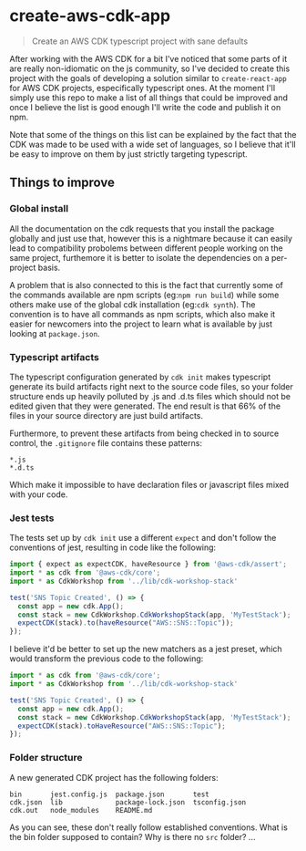 # create-aws-cdk-app
> Create an AWS CDK typescript project with sane defaults

After working with the AWS CDK for a bit I've noticed that some parts of it are really non-idiomatic on the js community, so I've decided to create this project with the goals of developing a solution similar to `create-react-app` for AWS CDK projects, especifically typescript ones. At the moment I'll simply use this repo to make a list of all things that could be improved and once I believe the list is good enough I'll write the code and publish it on npm.

Note that some of the things on this list can be explained by the fact that the CDK was made to be used with a wide set of languages, so I believe that it'll be easy to improve on them by just strictly targeting typescript.

## Things to improve
### Global install
All the documentation on the cdk requests that you install the package globally and just use that, however this is a nightmare because it can easily lead to compatibility probolems between different people working on the same project, furthemore it is better to isolate the dependencies on a per-project basis.

A problem that is also connected to this is the fact that currently some of the commands available are npm scripts (eg:`npm run build`) while some others make use of the global cdk installation (eg:`cdk synth`). The convention is to have all commands as npm scripts, which also make it easier for newcomers into the project to learn what is available by just looking at `package.json`.

### Typescript artifacts
The typescript configuration generated by `cdk init` makes typescript generate its build artifacts right next to the source code files, so your folder structure ends up heavily polluted by .js and .d.ts files which should not be edited given that they were generated. The end result is that 66% of the files in your source directory are just build artifacts.

Furthermore, to prevent these artifacts from being checked in to source control, the `.gitignore` file contains these patterns:
```
*.js
*.d.ts
```
Which make it impossible to have declaration files or javascript files mixed with your code.

### Jest tests
The tests set up by `cdk init` use a different `expect` and don't follow the conventions of jest, resulting in code like the following:
```typescript
import { expect as expectCDK, haveResource } from '@aws-cdk/assert';
import * as cdk from '@aws-cdk/core';
import * as CdkWorkshop from '../lib/cdk-workshop-stack'

test('SNS Topic Created', () => {
  const app = new cdk.App();
  const stack = new CdkWorkshop.CdkWorkshopStack(app, 'MyTestStack');
  expectCDK(stack).to(haveResource("AWS::SNS::Topic"));
});
```

I believe it'd be better to set up the new matchers as a jest preset, which would transform the previous code to the following:
```typescript
import * as cdk from '@aws-cdk/core';
import * as CdkWorkshop from '../lib/cdk-workshop-stack'

test('SNS Topic Created', () => {
  const app = new cdk.App();
  const stack = new CdkWorkshop.CdkWorkshopStack(app, 'MyTestStack');
  expectCDK(stack).toHaveResource("AWS::SNS::Topic");
});
```

### Folder structure
A new generated CDK project has the following folders:
```
bin       jest.config.js  package.json       test
cdk.json  lib             package-lock.json  tsconfig.json
cdk.out   node_modules    README.md
```

As you can see, these don't really follow established conventions. What is the bin folder supposed to contain? Why is there no `src` folder? ...
